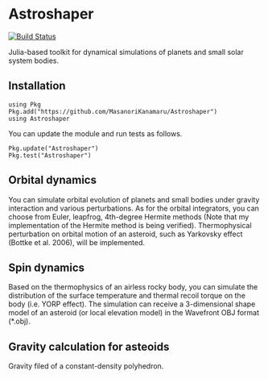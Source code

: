 # Astroshaper

[![Build Status](https://travis-ci.com/MasanoriKanamaru/Astroshaper.svg?branch=main)](https://travis-ci.com/MasanoriKanamaru/Astroshaper)

Julia-based toolkit for dynamical simulations of planets and small solar system bodies.

## Installation

    using Pkg
    Pkg.add("https://github.com/MasanoriKanamaru/Astroshaper")
    using Astroshaper

You can update the module and run tests as follows.

    Pkg.update("Astroshaper")
    Pkg.test("Astroshaper")

## Orbital dynamics
You can simulate orbital evolution of planets and small bodies under gravity interaction and various perturbations.
As for the orbital integrators, you can choose from Euler, leapfrog,  4th-degree Hermite methods (Note that my implementation of the Hermite method is being verified). Thermophysical perturbation on orbital motion of an asteroid, such as Yarkovsky effect (Bottke et al. 2006), will be implemented.


## Spin dynamics
Based on the thermophysics of an airless rocky body, you can simulate the distribution of the surface temperature and thermal recoil torque on the body (i.e. YORP effect). The simulation can receive a 3-dimensional shape model of an asteroid (or local elevation model) in the Wavefront OBJ format (*.obj).

## Gravity calculation for asteoids
Gravity filed of a constant-density polyhedron.
